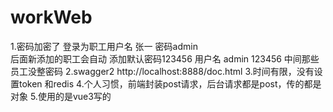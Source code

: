 # workWeb



1.密码加密了  登录为职工用户名  张一 密码admin       
  后面新添加的职工会自动 添加默认密码123456     用户名 admin  123456
   中间那些员工没整密码
2.swagger2   http://localhost:8888/doc.html
3.时间有限，没有设置token 和redis 
4.个人习惯，前端封装post请求，后台请求都是post，传的都是对象
5.使用的是vue3写的
